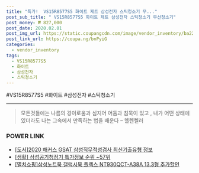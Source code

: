 ```yaml
--- 
title: "특가!  VS15R8577S5 화이트 제트 삼성전자 스틱청소기 무..." 
post_sub_title: " VS15R8577S5 화이트 제트 삼성전자 스틱청소기 무선청소기" 
post_money: ₩ 827,000 
post_date: 2020.02.01 
post_img_url: https://static.coupangcdn.com/image/vendor_inventory/ba22/26f4be60a73e7beaf76c0c88fd34da76a10d8f087d425ed6ace684bb5ccd.jpg 
post_link_url: https://coupa.ng/bnPyiG 
categories: 
  - vendor_inventory 
tags: 
  - VS15R8577S5 
  - 화이트 
  - 삼성전자 
  - 스틱청소기 
--- 
```

  #VS15R8577S5 #화이트 #삼성전자 #스틱청소기 
<hr> 

> 모든것들에는 나름의 경이로움과 심지어 어둠과 침묵이 있고 , 내가 어떤 상태에 있더라도 나는 그속에서 만족하는 법을 배운다 – 헬렌켈러 


### POWER LINK

* <a href="https://blog.naver.com/santokki14/221764967975" target="_blank">[도서]2020 해커스 GSAT 삼성직무적성검사 최신기출유형 정보</a>
* <a href="https://blog.naver.com/sakai111/221778337540" target="_blank"> [생활] 삼성공기청정기 특가정보 순위 ~57위</a>
* <a href="https://blog.naver.com/an0733/221784934084" target="_blank">[멸치쇼핑]삼성노트북 갤럭시북 플렉스 NT930QCT-A38A 13.3형 추가할인</a>
